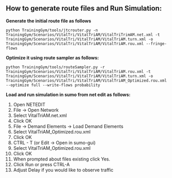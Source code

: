 ## How to generate route files and Run Simulation:

**Generate the initial route file as follows**

```
python TrainingGym/tools/jtcrouter.py -n TrainingGym/Scenarios/VitalTri/VitalTriAM/VitalTriTrimAM.net.xml -t TrainingGym/Scenarios/VitalTri/VitalTriAM/VitalTriAM.turn.xml -o TrainingGym/Scenarios/VitalTri/VitalTriAM/VitalTriAM.rou.xml --fringe-flows
```

**Optimize it using route sampler as follows:**

```
python TrainingGym/tools/routeSampler.py -r TrainingGym/Scenarios/VitalTri/VitalTriAM/VitalTriAM.rou.xml -t TrainingGym/Scenarios/VitalTri/VitalTriAM/VitalTriAM.turn.xml -o TrainingGym/Scenarios/VitalTri/VitalTriAM/VitalTriAM_Optimized.rou.xml --optimize full --write-flows probability
```

**Load and run simulation in sumo from net edit as follows:**

1. Open NETEDIT
2. File -> Open Network
3. Select VitalTriAM.net.xml
4. Click OK
5. File -> Demand Elements -> Load Demand Elements
6. Select VitalTriAM_Optimized.rou.xml
7. Click OK
8. CTRL - T (or Edit -> Open in sumo-gui)
9. Select VitalTriAM_Optimized.rou.xml
10. Click OK
11. When prompted about files existing click Yes.
12. Click Run or press CTRL-A
13. Adjust Delay if you would like to observe traffic
